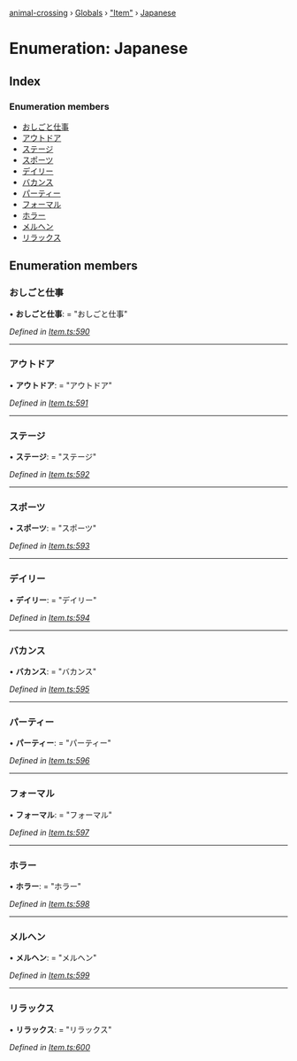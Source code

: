 [animal-crossing](../README.md) › [Globals](../globals.md) › ["Item"](../modules/_item_.md) › [Japanese](_item_.japanese.md)

# Enumeration: Japanese

## Index

### Enumeration members

* [おしごと仕事](_item_.japanese.md#おしごと仕事)
* [アウトドア](_item_.japanese.md#アウトドア)
* [ステージ](_item_.japanese.md#ステージ)
* [スポーツ](_item_.japanese.md#スポーツ)
* [デイリー](_item_.japanese.md#デイリー)
* [バカンス](_item_.japanese.md#バカンス)
* [パーティー](_item_.japanese.md#パーティー)
* [フォーマル](_item_.japanese.md#フォーマル)
* [ホラー](_item_.japanese.md#ホラー)
* [メルヘン](_item_.japanese.md#メルヘン)
* [リラックス](_item_.japanese.md#リラックス)

## Enumeration members

###  おしごと仕事

• **おしごと仕事**: = "おしごと仕事"

*Defined in [Item.ts:590](https://github.com/Norviah/animal-crossing/blob/8493ef6/module/types/Item.ts#L590)*

___

###  アウトドア

• **アウトドア**: = "アウトドア"

*Defined in [Item.ts:591](https://github.com/Norviah/animal-crossing/blob/8493ef6/module/types/Item.ts#L591)*

___

###  ステージ

• **ステージ**: = "ステージ"

*Defined in [Item.ts:592](https://github.com/Norviah/animal-crossing/blob/8493ef6/module/types/Item.ts#L592)*

___

###  スポーツ

• **スポーツ**: = "スポーツ"

*Defined in [Item.ts:593](https://github.com/Norviah/animal-crossing/blob/8493ef6/module/types/Item.ts#L593)*

___

###  デイリー

• **デイリー**: = "デイリー"

*Defined in [Item.ts:594](https://github.com/Norviah/animal-crossing/blob/8493ef6/module/types/Item.ts#L594)*

___

###  バカンス

• **バカンス**: = "バカンス"

*Defined in [Item.ts:595](https://github.com/Norviah/animal-crossing/blob/8493ef6/module/types/Item.ts#L595)*

___

###  パーティー

• **パーティー**: = "パーティー"

*Defined in [Item.ts:596](https://github.com/Norviah/animal-crossing/blob/8493ef6/module/types/Item.ts#L596)*

___

###  フォーマル

• **フォーマル**: = "フォーマル"

*Defined in [Item.ts:597](https://github.com/Norviah/animal-crossing/blob/8493ef6/module/types/Item.ts#L597)*

___

###  ホラー

• **ホラー**: = "ホラー"

*Defined in [Item.ts:598](https://github.com/Norviah/animal-crossing/blob/8493ef6/module/types/Item.ts#L598)*

___

###  メルヘン

• **メルヘン**: = "メルヘン"

*Defined in [Item.ts:599](https://github.com/Norviah/animal-crossing/blob/8493ef6/module/types/Item.ts#L599)*

___

###  リラックス

• **リラックス**: = "リラックス"

*Defined in [Item.ts:600](https://github.com/Norviah/animal-crossing/blob/8493ef6/module/types/Item.ts#L600)*
